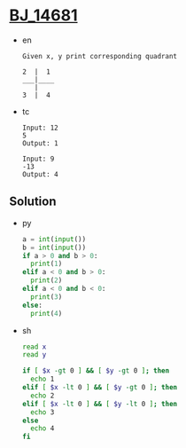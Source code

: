 # [BJ_14681](https://acmicpc.net/problem/14681)

* en

  ```en
  Given x, y print corresponding quadrant

  2  |  1
  ___|____
     |
  3  |  4
  ```

* tc

  ```tc
  Input: 12
  5
  Output: 1

  Input: 9
  -13
  Output: 4
  ```

## Solution

* py

  ```py
  a = int(input())
  b = int(input())
  if a > 0 and b > 0:
    print(1)
  elif a < 0 and b > 0:
    print(2)
  elif a < 0 and b < 0:
    print(3)
  else:
    print(4)
  ```

* sh

  ```sh
  read x
  read y

  if [ $x -gt 0 ] && [ $y -gt 0 ]; then
    echo 1
  elif [ $x -lt 0 ] && [ $y -gt 0 ]; then
    echo 2
  elif [ $x -lt 0 ] && [ $y -lt 0 ]; then
    echo 3
  else
    echo 4
  fi
  ```

